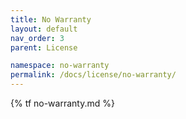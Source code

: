 ```yaml
---
title: No Warranty
layout: default
nav_order: 3
parent: License

namespace: no-warranty
permalink: /docs/license/no-warranty/
---
```

{% tf no-warranty.md %}